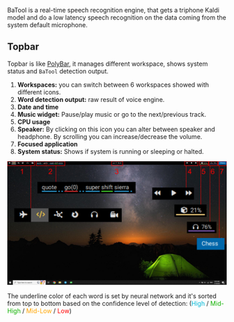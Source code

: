 BaTool is a real-time speech recognition engine, that gets a triphone Kaldi model and do a low latency speech recognition on the data coming from the system default microphone.

## Topbar

Topbar is like [PolyBar](https://github.com/polybar/polybar), it manages different workspace, shows system status and `BaTool` detection output.

1. **Workspaces:** you can switch between 6 workspaces showed with different icons.
2. **Word detection output:** raw result of voice engine.
3. **Date and time**
4. **Music widget:** Pause/play music or go to the next/previous track.
5. **CPU usage**
6. **Speaker:** By clicking on this icon you can alter between speaker and headphone. By scrolling you can increase/decrease the volume.
7. **Focused application**
7. **System status:** Shows if system is running or sleeping or halted.

![Mom](img/mom.jpg)

The underline color of each word is set by neural network and it's sorted from top to bottom based on the confidence level of detection: 
(<span style="color:#00b8d7">High</span>
/ <span style="color:#10b100">Mid-High</span>
/ <span style="color:Orange">Mid-Low</span>
/ <span style="color:#f00">Low</span>)